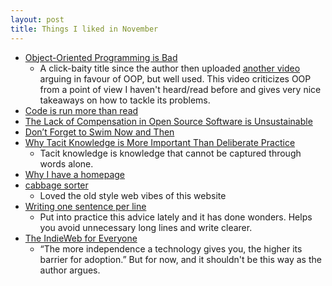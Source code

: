```yaml
---
layout: post
title: Things I liked in November
---
```


- [Object-Oriented Programming is Bad](https://m.youtube.com/watch?si=H7BOm06UbdgiU0et&v=QM1iUe6IofM&feature=youtu.be)
    - A click-baity title since the author then uploaded [another video](https://www.youtube.com/watch?v=0iyB0_qPvWk&list=WL&index=5) arguing in favour of OOP, but well used. This video criticizes OOP from a point of view I haven't heard/read before and gives very nice takeaways on how to tackle its problems.
- [Code is run more than read](https://olano.dev/2023-11-30-code-is-run-more-than-read/)
- [The Lack of Compensation in Open Source Software is Unsustainable](https://trstringer.com/oss-compensation-broken/)
- [Don’t Forget to Swim Now and Then](https://www.raptitude.com/2023/07/dont-forget-to-swim-now-and-then/)
- [Why Tacit Knowledge is More Important Than Deliberate Practice](https://commoncog.com/tacit-knowledge-is-a-real-thing/)
    - Tacit knowledge is knowledge that cannot be captured through words alone.
- [Why I have a homepage](https://flamedfury.com/manifesto/#why-i-have-a-homepage)
- [cabbage sorter](https://cabbagesorter.neocities.org/)
    - Loved the old style web vibes of this website
- [Writing one sentence per line](https://sive.rs/1s)
    - Put into practice this advice lately and it has done wonders. Helps you avoid unnecessary long lines and write clearer.
- [The IndieWeb for Everyone](https://mxb.dev/blog/the-indieweb-for-everyone/)
    - “The more independence a technology gives you, the higher its barrier for adoption.” But for now, and it shouldn't be this way as the author argues.